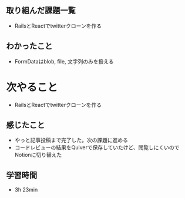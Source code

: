 ## 取り組んだ課題一覧
- RailsとReactでtwitterクローンを作る
## わかったこと
- FormDataはblob, file, 文字列のみを扱える
# 次やること
- RailsとReactでtwitterクローンを作る
## 感じたこと
- やっと記事投稿まで完了した。次の課題に進める
- コードレビューの結果をQuiverで保存していたけど、閲覧しにくいのでNotionに切り替えた
## 学習時間
- 3h 23min